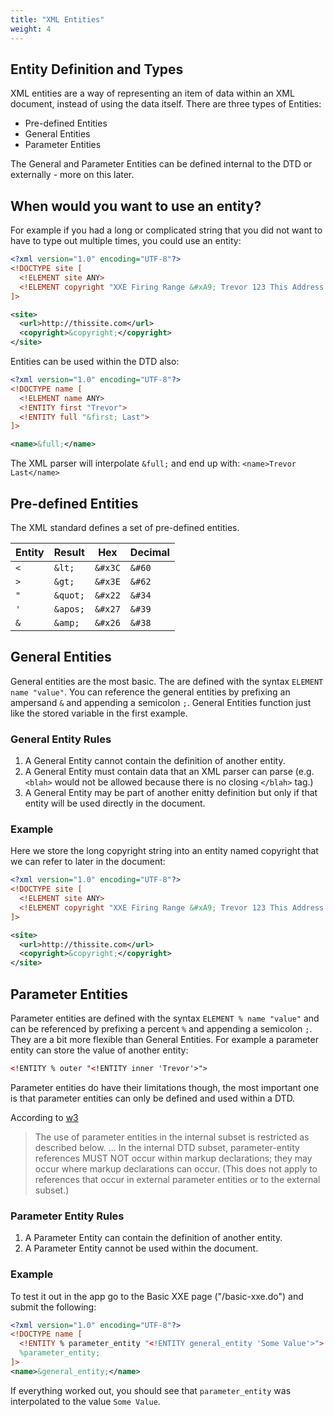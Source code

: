 ```yaml
---
title: "XML Entities"
weight: 4
---
```


## Entity Definition and Types

XML entities are a way of representing an item of data within an XML document, instead of using the data itself. There are three types of Entities:

* Pre-defined Entities
* General Entities
* Parameter Entities

The General and Parameter Entities can be defined internal to the DTD or externally - more on this later.

## When would you want to use an entity?

For example if you had a long or complicated string that you did not want to have to type out multiple times, you could use an entity:

```xml
<?xml version="1.0" encoding="UTF-8"?>
<!DOCTYPE site [
  <!ELEMENT site ANY>
  <!ELEMENT copyright "XXE Firing Range &#xA9; Trevor 123 This Address Lane, Milwuakee ND. 84555">
]>

<site>
  <url>http://thissite.com</url>
  <copyright>&copyright;</copyright>
</site>
```

Entities can be used within the DTD also:

```xml
<?xml version="1.0" encoding="UTF-8"?>
<!DOCTYPE name [
  <!ELEMENT name ANY>
  <!ENTITY first "Trevor">
  <!ENTITY full "&first; Last">
]>

<name>&full;</name>
```

The XML parser will interpolate `&full;` and end up with: `<name>Trevor Last</name>`

## Pre-defined Entities

The XML standard defines a set of pre-defined entities.

| Entity | Result | Hex | Decimal |
|--------|--------|-----|---------|
| `<` | `&lt;` | `&#x3C` | `&#60` |
| `>` | `&gt;` | `&#x3E` | `&#62` |
| `"` | `&quot;` | `&#x22` | `&#34` |
| `'` | `&apos;` | `&#x27` | `&#39` |
| `&` | `&amp;` | `&#x26` | `&#38` |

## General Entities

General entities are the most basic. The are defined with the syntax `ELEMENT name "value"`. You can reference the general entities by prefixing an ampersand `&` and appending a semicolon `;`. General Entities function just like the stored variable in the first example.

### General Entity Rules

1. A General Entity cannot contain the definition of another entity.
2. A General Entity must contain data that an XML parser can parse (e.g. `<blah>` would not be allowed because there is no closing `</blah>` tag.)
3. A General Entity may be part of another enitty definition but only if that entity will be used directly in the document.

### Example

Here we store the long copyright string into an entity named copyright that we can refer to later in the document:

```xml
<?xml version="1.0" encoding="UTF-8"?>
<!DOCTYPE site [
  <!ELEMENT site ANY>
  <!ELEMENT copyright "XXE Firing Range &#xA9; Trevor 123 This Address Lane, Milwuakee ND. 84555">
]>

<site>
  <url>http://thissite.com</url>
  <copyright>&copyright;</copyright>
</site>
```

## Parameter Entities

Parameter entities are defined with the syntax `ELEMENT % name "value"` and can be referenced by prefixing a percent `%` and appending a semicolon `;`. They are a bit more flexible than General Entities. For example a parameter entity can store the value of another entity:

```xml
<!ENTITY % outer "<!ENTITY inner 'Trevor'>">
```

Parameter entities do have their limitations though, the most important one is that parameter entities can only be defined and used within a DTD.

According to [w3](https://www.w3.org/TR/xml/#wfc-PEinInternalSubset)

> The use of parameter entities in the internal subset is restricted as described below.
...
> In the internal DTD subset, parameter-entity references MUST NOT occur within markup declarations; they may occur where markup declarations can occur. (This does not apply to references that occur in external parameter entities or to the external subset.)

### Parameter Entity Rules

1. A Parameter Entity can contain the definition of another entity.
2. A Parameter Entity cannot be used within the document.

### Example

To test it out in the app go to the Basic XXE page ("/basic-xxe.do") and submit the following:

```xml
<?xml version="1.0" encoding="UTF-8"?>
<!DOCTYPE name [
  <!ENTITY % parameter_entity "<!ENTITY general_entity 'Some Value'>">
  %parameter_entity;
]>
<name>&general_entity;</name>
```

If everything worked out, you should see that `parameter_entity` was interpolated to the value `Some Value`.
